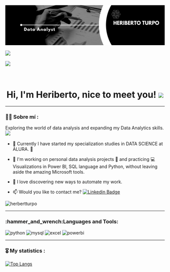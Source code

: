 <div id="header" align="center">
  <img decoding="async" src="https://github.com/herbertturpo/herbertturpo/blob/main/DataAnalystLinkedInBanner.png" width="800"/>
</div>

[![](https://img.shields.io/badge/LinkedIn-0077B5?style=for-the-badge&logo=linkedin&logoColor=white)](https://www.linkedin.com)

[![](https://img.shields.io/badge/YouTube-red?style=for-the-badge&logo=youtube&logoColor=white)](https://www.youtube.com/)



<div id="badges" align="center">
<img decoding="async" src="https://visitor-badge-reloaded.herokuapp.com/badge?page_id=herbertturpo.herbertturpo&color=00cf00" alt=""/>

<h1>
  Hi, I'm Heriberto, nice to meet you!
  <img decoding="async" src="https://media.giphy.com/media/hvRJCLFzcasrR4ia7z/giphy.gif" width="30px"/>
</h1>

---
 <div id="header" align="left">

### :man_technologist: Sobre mí :

Exploring the world of data analysis and expanding my Data Analytics skills. <img decoding="async" src="https://media.giphy.com/media/WUlplcMpOCEmTGBtBW/giphy.gif" width="30">

* :telescope: Currently I have started my specialization studies in DATA SCIENCE at ALURA. :muscle:

* :seedling: I'm working on personal data analysis projects :blue_book: and practicing :computer:  Visualizations in Power BI, SQL language and Python, without leaving aside the amazing Microsoft tools.

* :heartbeat: I love discovering new ways to automate my work.

* :mailbox: Would you like to contact me? [![Linkedin Badge](https://img.shields.io/badge/-Heriberto-blue?style=flat&logo=Linkedin&logoColor=white)](https://www.linkedin.com)

<!--
**herbertturpo/herbertturpo** is a ✨ _special_ ✨ repository because its `README.md` (this file) appears on your GitHub profile.

Here are some ideas to get you started:

- 🔭 I’m currently working on ...
- 🌱 I’m currently learning ...
- 👯 I’m looking to collaborate on ...
- 🤔 I’m looking for help with ...
- 💬 Ask me about ...
- 📫 How to reach me: ...
- 😄 Pronouns: ...
- ⚡ Fun fact: ...
-->


<p align="left"> <img src="https://komarev.com/ghpvc/?username=herbertturpo&label=Profile%20views&color=0e75b6&style=flat" alt="herbertturpo" /> </p>

<p align="left">
</p>

---

<h3 align="left">:hammer_and_wrench:Languages and Tools:</h3>
<div id="header" align="left">
    <img decoding="async" src="https://img.shields.io/badge/Python-3776AB?style=for-the-badge&logo=python&logoColor=white" alt="python"/>
  </a>
    <img decoding="async" src="https://img.shields.io/badge/MySQL-6DB33F?style=for-the-badge&logo=mysql&logoColor=white" alt="mysql"/>
  </a>
 <img decoding="async" src="https://img.shields.io/badge/Microsoft_Excel-217346?style=for-the-badge&logo=microsoft-excel&logoColor=white" alt="excel"/>
  </a>
 <img decoding="async" src="https://img.shields.io/badge/Power_BI-FFBE00?style=for-the-badge&logo=Power-BI&logoColor=white" alt="powerbi"/>
  </a>

</div>


---

### :medal_military: My statistics  :

[![Top Langs](https://github-readme-stats.vercel.app/api/top-langs/?username=herbertturpo&layout=compact&theme=vision-friendly-dark)](https://github.com/anuraghazra/github-readme-stats)
